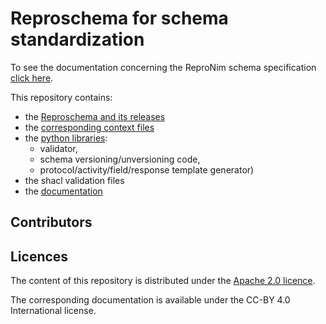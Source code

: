 # Reproschema for schema standardization

To see the documentation concerning the ReproNim schema specification [click here]( ??? ).

This repository contains:

-   the [Reproschema and its releases](./schemas)
-   the [corresponding context files](./contexts)
-   the [python libraries](./validation):
    -   validator,
    -   schema versioning/unversioning code,
    -   protocol/activity/field/response template generator)
-   the shacl validation files
-   the [documentation](./docs)


## Contributors


## Licences

The content of this repository is distributed under the [Apache 2.0 licence]( ??? ).

The corresponding documentation is available under the CC-BY 4.0 International license.
